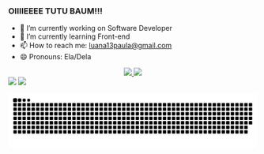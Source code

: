 ### OIIIIEEEE TUTU BAUM!!!

- 🔭 I’m currently working on Software Developer
- 🌱 I’m currently learning Front-end
- 📫 How to reach me: luana13paula@gmail.com
- 😄 Pronouns: Ela/Dela

<div align="center">
  <a href="https://github.com/Luana2002">
  <img height="100em" src="https://github-readme-stats.vercel.app/api?username=Luana2002&show_icons=true&theme=dark&include_all_commits=true&count_private=true"/>
  <img height="100em" src="https://github-readme-stats.vercel.app/api/top-langs/?username=Luana2002&layout=compact&langs_count=7&theme=dark"/>
</div>
  
<div>
  <a href="https://www.instagram.com/luaninha_moon/" target="_blank"><img src="https://img.shields.io/badge/-Instagram-%23E4405F?style=for-the- badge&logo=instagram&logoColor=white" target="_blank"></a>
  <a href="https://www.linkedin.com/in/luana-rodrigues-1842ab1a4" target="_blank"><img src="https://img.shields.io/badge/-LinkedIn-%230077B5?style=for-the-badge&logo=linkedin&logoColor=white" target="_blank"></a>  
  
</div>
  
![Snake animation](https://github.com/Luana2002/Luana2002/blob/output/github-contribution-grid-snake.svg)

